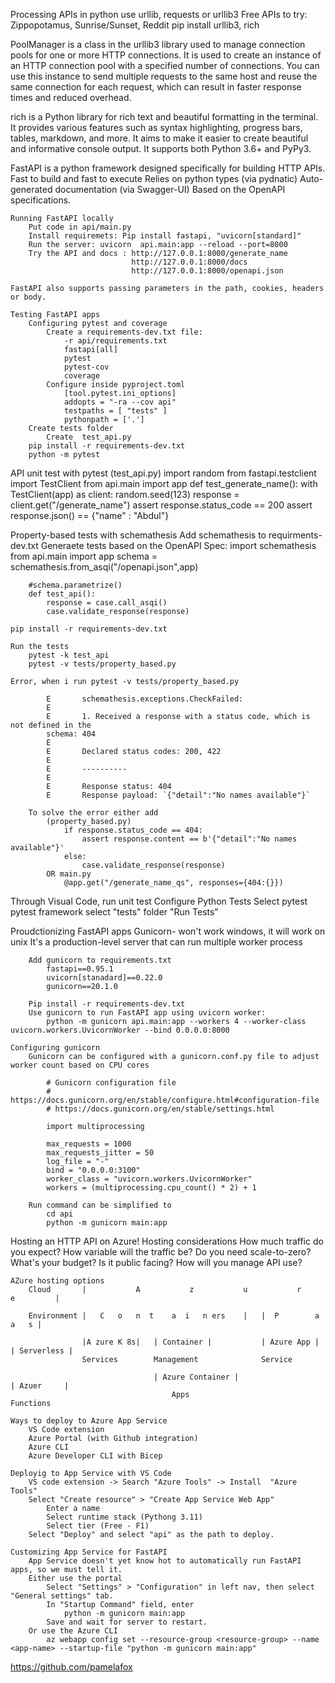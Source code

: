 Processing APIs in python use urllib, requests or urllib3
Free APIs to try: Zippopotamus, Sunrise/Sunset, Reddit
pip install urllib3, rich

PoolManager is a class in the urllib3 library used to manage connection pools for one or more HTTP connections. 
It is used to create an instance of an HTTP connection pool with a specified number of connections. 
You can use this instance to send multiple requests to the same host and reuse the same connection for each request, 
which can result in faster response times and reduced overhead.

rich is a Python library for rich text and beautiful formatting in the terminal. 
It provides various features such as syntax highlighting, progress bars, tables, markdown, and more. 
It aims to make it easier to create beautiful and informative console output. It supports both Python 3.6+ and PyPy3.

FastAPI is a python framework designed specifically for building HTTP APIs.
    Fast to build and fast to execute
    Relies on python types (via pydnatic)
    Auto-generated documentation (via Swagger-UI)
    Based on the OpenAPI specifications.

    Running FastAPI locally
        Put code in api/main.py
        Install requiremets: Pip install fastapi, "uvicorn[standard]"
        Run the server: uvicorn  api.main:app --reload --port=8000
        Try the API and docs : http://127.0.0.1:8000/generate_name
                               http://127.0.0.1:8000/docs   
                               http://127.0.0.1:8000/openapi.json 

    FastAPI also supports passing parameters in the path, cookies, headers or body.

    Testing FastAPI apps
        Configuring pytest and coverage
            Create a requirements-dev.txt file:
                -r api/requirements.txt
                fastapi[all]
                pytest
                pytest-cov
                coverage
            Configure inside pyproject.toml
                [tool.pytest.ini_options]
                addopts = "-ra --cov api"
                testpaths = [ "tests" ]
                pythonpath = ['.']    
        Create tests folder
            Create  test_api.py        
        pip install -r requirements-dev.txt
        python -m pytest

API unit test with pytest (test_api.py)
    import random
    from fastapi.testclient import TestClient
    from api.main import app
    def test_generate_name():
        with TestClient(app) as client:
            random.seed(123)
            response = client.get("/generate_name")
            assert response.status_code == 200
            assert response.json() == {"name" : "Abdul"}

Property-based tests with schemathesis
    Add schemathesis to requirments-dev.txt
    Generaete tests based on the OpenAPI Spec:
        import schemathesis
        from api.main import app
        schema = schemathesis.from_asqi("/openapi.json",app)
        
        #schema.parametrize()
        def test_api():
            response = case.call_asqi()
            case.validate_response(response)

    pip install -r requirements-dev.txt

    Run the tests
        pytest -k test_api   
        pytest -v tests/property_based.py 

    Error, when i run pytest -v tests/property_based.py  

            E       schemathesis.exceptions.CheckFailed: 
            E       
            E       1. Received a response with a status code, which is not defined in the 
            schema: 404
            E       
            E       Declared status codes: 200, 422
            E       
            E       ----------
            E       
            E       Response status: 404
            E       Response payload: `{"detail":"No names available"}`    

        To solve the error either add 
            (property_based.py)
                if response.status_code == 404:
                    assert response.content == b'{"detail":"No names available"}'
                else:
                    case.validate_response(response)
            OR main.py
                @app.get("/generate_name_qs", responses={404:{}})

Through Visual Code, run unit test
    Configure Python Tests
    Select pytest pytest framework
    select "tests" folder
    "Run Tests"

Proudctionizing FastAPI apps
    Gunicorn- won't work windows, it will work on unix
        It's a production-level server that can run multiple worker process

        Add gunicorn to requirements.txt
            fastapi==0.95.1
            uvicorn[stanadard]==0.22.0
            gunicorn==20.1.0

        Pip install -r requirements-dev.txt
        Use gunicorn to run FastAPI app using uvicorn worker:
            python -m gunicorn api.main:app --workers 4 --worker-class uvicorn.workers.UvicornWorker --bind 0.0.0.0:8000     
    
    Configuring gunicorn
        Gunicorn can be configured with a gunicorn.conf.py file to adjust worker count based on CPU cores

            # Gunicorn configuration file
            # https://docs.gunicorn.org/en/stable/configure.html#configuration-file
            # https://docs.gunicorn.org/en/stable/settings.html

            import multiprocessing

            max_requests = 1000
            max_requests_jitter = 50
            log_file = "-"
            bind = "0.0.0.0:3100"
            worker_class = "uvicorn.workers.UvicornWorker"
            workers = (multiprocessing.cpu_count() * 2) + 1

        Run command can be simplified to
            cd api
            python -m gunicorn main:app

Hosting an HTTP API on Azure!
    Hosting considerations
        How much traffic do you expect?
        How variable will the traffic be?
        Do you need scale-to-zero?
        What's your budget?
        Is it public facing?
        How will you manage API use?

    AZure hosting options
        Cloud       |           A           z           u           r           e         |
        
        Environment |   C   o   n  t    a  i   n ers    |   |  P        a           a   s |
        
                    |A zure K 8s|   | Container |           | Azure App | | Serverless | 
                    Services        Management              Service
                                    
                                    | Azure Container |                   | Azuer     |  
                                        Apps                             Functions
    
    Ways to deploy to Azure App Service
        VS Code extension
        Azure Portal (with Github integration)
        Azure CLI
        Azure Developer CLI with Bicep

    Deployig to App Service with VS Code
        VS code extension -> Search "Azure Tools" -> Install  "Azure Tools"
        Select "Create resource" > "Create App Service Web App"
            Enter a name
            Select runtime stack (Pythong 3.11)
            Select tier (Free - F1)
        Select "Deploy" and select "api" as the path to deploy.     

    Customizing App Service for FastAPI
        App Service doesn't yet know hot to automatically run FastAPI apps, so we must tell it.
        Either use the portal
            Select "Settings" > "Configuration" in left nav, then select "General settings" tab.
            In "Startup Command" field, enter
                python -m gunicorn main:app
            Save and wait for server to restart.
        Or use the Azure CLI
            az webapp config set --resource-group <resource-group> --name <app-name> --startup-file "python -m gunicorn main:app"        

https://github.com/pamelafox        